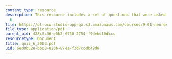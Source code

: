 ```yaml
---
content_type: resource
description: This resource includes a set of questions that were asked during quiz
  6.
file: https://ol-ocw-studio-app-qa.s3.amazonaws.com/courses/9-01-neuroscience-and-behavior-fall-2003/6ed9b52ebb68820b87eaf3d7ccdb49d6_quiz_6_2003.pdf
file_type: application/pdf
parent_uid: 428c3c36-e5b2-6710-2754-f9debd16dccc
resourcetype: Document
title: quiz_6_2003.pdf
uid: 6ed9b52e-bb68-820b-87ea-f3d7ccdb49d6
---
```

